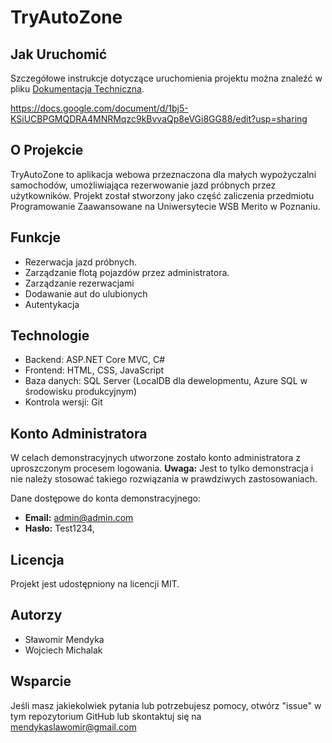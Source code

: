 # TryAutoZone

## Jak Uruchomić
Szczegółowe instrukcje dotyczące uruchomienia projektu można znaleźć w pliku [Dokumentacja Techniczna](./Dokumentacja.pdf).

https://docs.google.com/document/d/1bj5-KSiUCBPGMQDRA4MNRMqzc9kBvvaQp8eVGi8GG88/edit?usp=sharing

## O Projekcie
TryAutoZone to aplikacja webowa przeznaczona dla małych wypożyczalni samochodów, umożliwiająca rezerwowanie jazd próbnych przez użytkowników. Projekt został stworzony jako część zaliczenia przedmiotu Programowanie Zaawansowane na Uniwersytecie WSB Merito w Poznaniu.

## Funkcje
- Rezerwacja jazd próbnych.
- Zarządzanie flotą pojazdów przez administratora.
- Zarządzanie rezerwacjami
- Dodawanie aut do ulubionych
- Autentykacja

## Technologie
- Backend: ASP.NET Core MVC, C#
- Frontend: HTML, CSS, JavaScript
- Baza danych: SQL Server (LocalDB dla dewelopmentu, Azure SQL w środowisku produkcyjnym)
- Kontrola wersji: Git

## Konto Administratora
W celach demonstracyjnych utworzone zostało konto administratora z uproszczonym procesem logowania. **Uwaga:** Jest to tylko demonstracja i nie należy stosować takiego rozwiązania w prawdziwych zastosowaniach.

Dane dostępowe do konta demonstracyjnego:
- **Email:** admin@admin.com
- **Hasło:** Test1234,

## Licencja
Projekt jest udostępniony na licencji MIT.

## Autorzy
- Sławomir Mendyka
- Wojciech Michalak

## Wsparcie
Jeśli masz jakiekolwiek pytania lub potrzebujesz pomocy, otwórz "issue" w tym repozytorium GitHub lub skontaktuj się na mendykaslawomir@gmail.com
